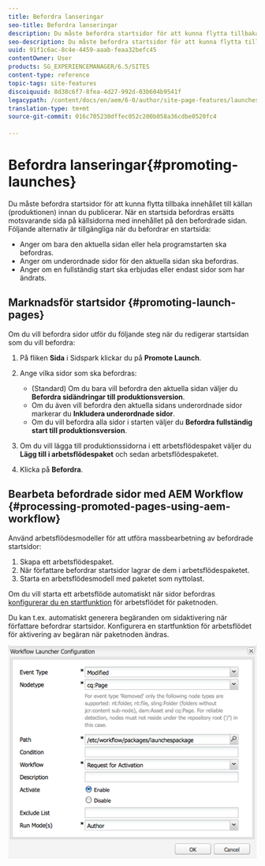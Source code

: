 ```yaml
---
title: Befordra lanseringar
seo-title: Befordra lanseringar
description: Du måste befordra startsidor för att kunna flytta tillbaka innehållet till källan (produktionen) innan du publicerar. När en startsida befordras ersätts motsvarande sida på källsidorna med innehållet på den befordrade sidan.
seo-description: Du måste befordra startsidor för att kunna flytta tillbaka innehållet till källan (produktionen) innan du publicerar. När en startsida befordras ersätts motsvarande sida på källsidorna med innehållet på den befordrade sidan.
uuid: 91f1c6ac-8c4e-4459-aaab-feaa32befc45
contentOwner: User
products: SG_EXPERIENCEMANAGER/6.5/SITES
content-type: reference
topic-tags: site-features
discoiquuid: 8d38c6f7-8fea-4d27-992d-03b604b9541f
legacypath: /content/docs/en/aem/6-0/author/site-page-features/launches
translation-type: tm+mt
source-git-commit: 016c705230dffec052c200b058a36cdbe0520fc4

---
```



# Befordra lanseringar{#promoting-launches}

Du måste befordra startsidor för att kunna flytta tillbaka innehållet till källan (produktionen) innan du publicerar. När en startsida befordras ersätts motsvarande sida på källsidorna med innehållet på den befordrade sidan. Följande alternativ är tillgängliga när du befordrar en startsida:

* Anger om bara den aktuella sidan eller hela programstarten ska befordras.
* Anger om underordnade sidor för den aktuella sidan ska befordras.
* Anger om en fullständig start ska erbjudas eller endast sidor som har ändrats.

## Marknadsför startsidor {#promoting-launch-pages}

Om du vill befordra sidor utför du följande steg när du redigerar startsidan som du vill befordra:

1. På fliken **Sida** i Sidspark klickar du på **Promote Launch**.
1. Ange vilka sidor som ska befordras:

   * (Standard) Om du bara vill befordra den aktuella sidan väljer du **Befordra sidändringar till produktionsversion**.
   * Om du även vill befordra den aktuella sidans underordnade sidor markerar du **Inkludera underordnade sidor**.
   * Om du vill befordra alla sidor i starten väljer du **Befordra fullständig start till produktionsversion**.

1. Om du vill lägga till produktionssidorna i ett arbetsflödespaket väljer du **Lägg till i arbetsflödespaket** och sedan arbetsflödespaketet.
1. Klicka på **Befordra**.

## Bearbeta befordrade sidor med AEM Workflow {#processing-promoted-pages-using-aem-workflow}

Använd arbetsflödesmodeller för att utföra massbearbetning av befordrade startsidor:

1. Skapa ett arbetsflödespaket.
1. När författare befordrar startsidor lagrar de dem i arbetsflödespaketet.
1. Starta en arbetsflödesmodell med paketet som nyttolast.

Om du vill starta ett arbetsflöde automatiskt när sidor befordras [konfigurerar du en startfunktion](/help/sites-administering/workflows-starting.md#workflows-launchers) för arbetsflödet för paketnoden.

Du kan t.ex. automatiskt generera begäranden om sidaktivering när författare befordrar startsidor. Konfigurera en startfunktion för arbetsflödet för aktivering av begäran när paketnoden ändras.

![chlimage_1-136](assets/chlimage_1-136.png)

